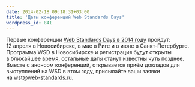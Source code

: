 ```yaml
---
date: 2014-02-18 09:18:31+03:00
title: 'Даты конференций Web Standards Days'
wordpress_id: 841
---
```


Первые конференции [Web Standards Days в 2014 году][1] пройдут: 12 апреля в Новосибирске, в мае в Риге и в июне в Санкт-Петербурге. Программа WSD в Новосибирске и регистрация будут открыты в ближайшее время, остальные даты станут известны чуть позднее. Вместе с анонсом конференций, открывается приём докладов для выступлений на WSD в этом году, присылайте ваши заявки на [wst@web-standards.ru][2].

[1]: http://webstandardsdays.ru
[2]: mailto:wst@web-standards.ru
